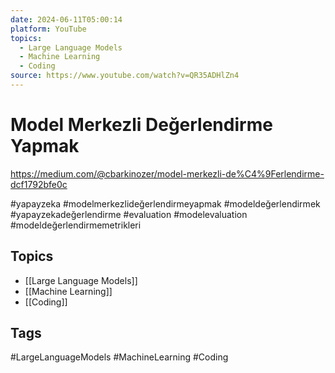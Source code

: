 ```yaml
---
date: 2024-06-11T05:00:14
platform: YouTube
topics:
  - Large Language Models
  - Machine Learning
  - Coding
source: https://www.youtube.com/watch?v=QR35ADHlZn4
---
```

# Model Merkezli Değerlendirme Yapmak

https://medium.com/@cbarkinozer/model-merkezli-de%C4%9Ferlendirme-dcf1792bfe0c

#yapayzeka #modelmerkezlideğerlendirmeyapmak #modeldeğerlendirmek #yapayzekadeğerlendirme #evaluation #modelevaluation #modeldeğerlendirmemetrikleri

## Topics
- [[Large Language Models]]
- [[Machine Learning]]
- [[Coding]]

## Tags
#LargeLanguageModels #MachineLearning #Coding